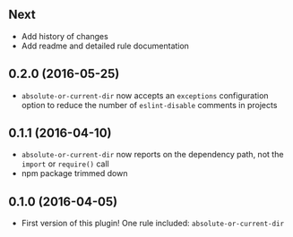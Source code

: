 ## Next

* Add history of changes
* Add readme and detailed rule documentation

## 0.2.0 (2016-05-25)

* `absolute-or-current-dir` now accepts an `exceptions` configuration option to reduce the number of `eslint-disable` comments in projects

## 0.1.1 (2016-04-10)

* `absolute-or-current-dir` now reports on the dependency path, not the `import` or `require()` call
* npm package trimmed down

## 0.1.0 (2016-04-05)

* First version of this plugin! One rule included: `absolute-or-current-dir`
